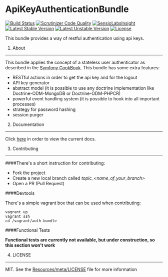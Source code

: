 ApiKeyAuthenticationBundle
==========================

[![Build Status](https://travis-ci.org/Ma27/Ma27ApiKeyAuthenticationBundle.svg?branch=master)](https://travis-ci.org/Ma27/Ma27ApiKeyAuthenticationBundle)
[![Scrutinizer Code Quality](https://scrutinizer-ci.com/g/Ma27/Ma27ApiKeyAuthenticationBundle/badges/quality-score.png?b=master)](https://scrutinizer-ci.com/g/Ma27/Ma27ApiKeyAuthenticationBundle/?branch=master)
[![SensioLabsInsight](https://insight.sensiolabs.com/projects/3d8e18e2-06b5-407d-9c6a-47245882d8d8/mini.png)](https://insight.sensiolabs.com/projects/3d8e18e2-06b5-407d-9c6a-47245882d8d8)
[![Latest Stable Version](https://poser.pugx.org/ma27/api-key-authentication-bundle/v/stable)](https://packagist.org/packages/ma27/api-key-authentication-bundle)
[![Latest Unstable Version](https://poser.pugx.org/ma27/api-key-authentication-bundle/v/unstable)](https://packagist.org/packages/ma27/api-key-authentication-bundle)
[![License](https://poser.pugx.org/ma27/api-key-authentication-bundle/license)](https://packagist.org/packages/ma27/api-key-authentication-bundle)

This bundle provides a way of restful authentication using api keys.

1) About
--------

This bundle applies the concept of a stateless user authenticator as described in the [Symfony CookBook](http://symfony.com/doc/current/cookbook/security/api_key_authentication.html).
This bundle has some extra features:

- RESTful actions in order to get the api key and for the logout
- API key generator
- abstract model (it is possible to use any doctrine implementation like Doctrine-ODM-MongoDB or Doctrine-ODM-PHPCR)
- powerful event handling system (it is possible to hook into all important processes)
- strategy for password hashing
- session purger

2) Documentation
----------------

Click [here](https://github.com/Ma27/Ma27ApiKeyAuthenticationBundle/blob/master/Resources/doc/index.md) in order to view the current docs.

3) Contributing
---------------

####There's a short instruction for contributing:

- Fork the project
- Create a new local branch called *topic_<name_of_your_branch>*
- Open a PR (Pull Request)

####Devtools

There's a simple vagrant box that can be used when contributing:

    vagrant up
    vagrant ssh
    cd /vagrant/auth-bundle

####Functional Tests

__Functional tests are currently not available, but under construction, so this section won't work__

4) LICENSE
----------

MIT.
See the [Resources/meta/LICENSE](https://github.com/Ma27/Ma27ApiKeyAuthenticationBundle/blob/master/Resources/meta/LICENSE) file for more information
